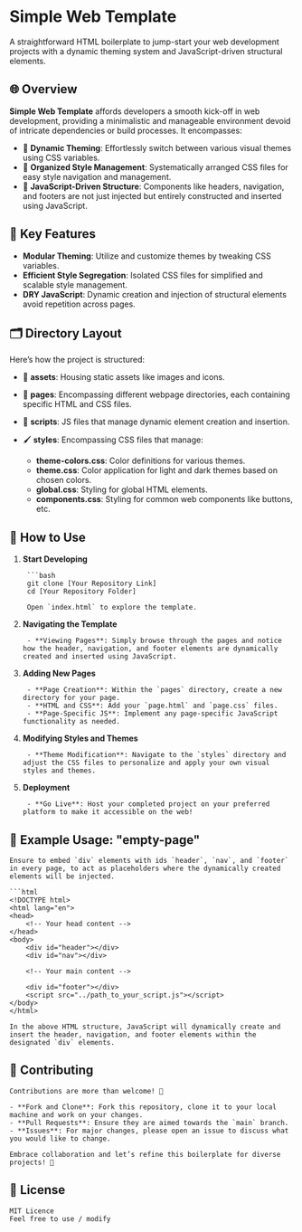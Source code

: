 # Simple Web Template

A straightforward HTML boilerplate to jump-start your web development projects with a dynamic theming system and JavaScript-driven structural elements.



## 🌐 Overview

**Simple Web Template** affords developers a smooth kick-off in web development, providing a minimalistic and manageable environment devoid of intricate dependencies or build processes. It encompasses:

- 🎨 **Dynamic Theming**: Effortlessly switch between various visual themes using CSS variables.
- 📁 **Organized Style Management**: Systematically arranged CSS files for easy style navigation and management.
- 🔄 **JavaScript-Driven Structure**: Components like headers, navigation, and footers are not just injected but entirely constructed and inserted using JavaScript.



## 🚀 Key Features

- **Modular Theming**: Utilize and customize themes by tweaking CSS variables.
- **Efficient Style Segregation**: Isolated CSS files for simplified and scalable style management.
- **DRY JavaScript**: Dynamic creation and injection of structural elements avoid repetition across pages.



## 🗂️ Directory Layout

Here’s how the project is structured:

- 🎨 **assets**: Housing static assets like images and icons.

- 📑 **pages**: Encompassing different webpage directories, each containing specific HTML and CSS files.

- 📜 **scripts**: JS files that manage dynamic element creation and insertion.

- 🖌️ **styles**: Encompassing CSS files that manage:
    - **theme-colors.css**: Color definitions for various themes.
    - **theme.css**: Color application for light and dark themes based on chosen colors.
    - **global.css**: Styling for global HTML elements.
    - **components.css**: Styling for common web components like buttons, etc.

## 🎨 How to Use

1. **Start Developing**

        ```bash
        git clone [Your Repository Link]
        cd [Your Repository Folder]

        Open `index.html` to explore the template.

2. **Navigating the Template**

        - **Viewing Pages**: Simply browse through the pages and notice how the header, navigation, and footer elements are dynamically created and inserted using JavaScript.

3. **Adding New Pages**

        - **Page Creation**: Within the `pages` directory, create a new directory for your page.
        - **HTML and CSS**: Add your `page.html` and `page.css` files.
        - **Page-Specific JS**: Implement any page-specific JavaScript functionality as needed.

4. **Modifying Styles and Themes**

        - **Theme Modification**: Navigate to the `styles` directory and adjust the CSS files to personalize and apply your own visual styles and themes.

5. **Deployment**

        - **Go Live**: Host your completed project on your preferred platform to make it accessible on the web!



## 🧐 Example Usage: "empty-page"

    Ensure to embed `div` elements with ids `header`, `nav`, and `footer` in every page, to act as placeholders where the dynamically created elements will be injected.

    ```html
    <!DOCTYPE html>
    <html lang="en">
    <head>
        <!-- Your head content -->
    </head>
    <body>
        <div id="header"></div>
        <div id="nav"></div>
        
        <!-- Your main content -->

        <div id="footer"></div>
        <script src="../path_to_your_script.js"></script>
    </body>
    </html>

    In the above HTML structure, JavaScript will dynamically create and insert the header, navigation, and footer elements within the designated `div` elements.



## 🤝 Contributing

    Contributions are more than welcome! 🚀

    - **Fork and Clone**: Fork this repository, clone it to your local machine and work on your changes.
    - **Pull Requests**: Ensure they are aimed towards the `main` branch.
    - **Issues**: For major changes, please open an issue to discuss what you would like to change.
    
    Embrace collaboration and let’s refine this boilerplate for diverse projects! 🎉



## 📄 License

    MIT Licence
    Feel free to use / modify 
